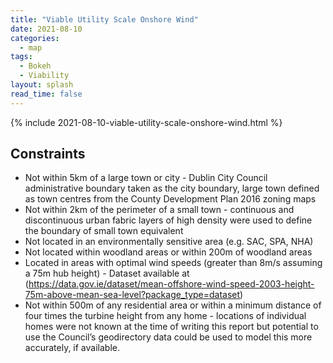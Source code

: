 ```yaml
---
title: "Viable Utility Scale Onshore Wind"
date: 2021-08-10
categories:
  - map
tags:
  - Bokeh
  - Viability
layout: splash
read_time: false
---
```

{% include 2021-08-10-viable-utility-scale-onshore-wind.html %}


## Constraints

- Not within 5km of a large town or city - Dublin City Council administrative boundary taken as the city boundary, large town defined as town centres from the County Development Plan 2016 zoning maps
- Not within 2km of the perimeter of a small town - continuous and discontinuous urban fabric layers of high density were used to define the boundary of small town equivalent
- Not located in an environmentally sensitive area (e.g. SAC, SPA, NHA)
- Not located within woodland areas or within 200m of woodland areas
- Located in areas with optimal wind speeds (greater than 8m/s assuming a 75m hub height) - Dataset available at (https://data.gov.ie/dataset/mean-offshore-wind-speed-2003-height-75m-above-mean-sea-level?package_type=dataset)
- Not within 500m of any residential area or within a minimum distance of four times the turbine height from any home - locations of individual homes were not known at the time of writing this report but potential to use the Council’s geodirectory data could be used to model this more accurately, if available.